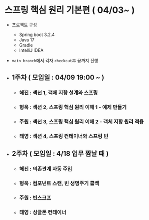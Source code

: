 # 스프링 핵심 원리 기본편 ( 04/03~ )

- 프로젝트 구성
    - Spring boot 3.2.4
    - Java 17
    - Gradle
    - IntelliJ IDEA


- ```main branch```에서 각자 ```checkout```후 끝까지 진행


- ## 1주차 ( 모임일 : 04/09 19:00 ~ )
    - ### 해진 : 섹션 1, 객체 지향 설계와 스프링
    - ### 형욱 : 섹션 2, 스프링 핵심 원리 이해 1 - 예제 만들기
    - ### 주원 : 섹션 3, 스프링 핵심 원리 이해 2 - 객체 지향 원리 적용
    - ### 태영 : 섹션 4, 스프링 컨테이너와 스프링 빈


- ## 2주차 ( 모임일 : 4/18 업무 짬날 때 )
    - ### 해진 : 의존관계 자동 주입
    - ### 형욱 : 컴포넌트 스캔, 빈 생명주기 콜백
    - ### 주원 : 빈스코프
    - ### 태영 : 싱글톤 컨테이너

